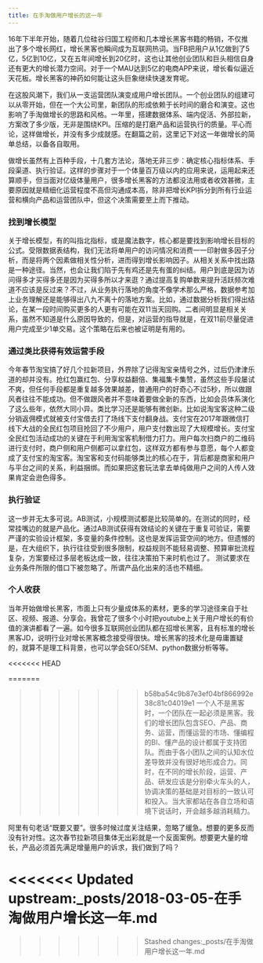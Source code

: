 ```yaml
---
title: 在手淘做用户增长的这一年
---
```


16年下半年开始，随着几位硅谷归国工程师和几本增长黑客书籍的畅销，不仅推出了多个增长网红，增长黑客也瞬间成为互联网热词。当FB把用户从1亿做到了5亿，5亿到10亿，又在五年间增长到20亿时，这也让其他创业团队和巨头相信自身还有更大的增长潜力空间。对于一个MAU达到5亿的电商APP来说，增长看似逼近天花板。增长黑客的神药如何能让这头巨象继续快速发育呢。

在这股风潮下，我们从一支运营团队演变成用户增长团队。一个创业团队的组建可以从零开始，但在一个大公司里，新团队的形成依赖于长时间的磨合和演变。这也影响了手淘做增长的思路和风格。一年里，搭建数据体系、端内促活、外部拉新，方案改了多少版，无非是围绕KPI。压缩的是打磨产品和运营执行的质量。平心而论，这样做增长，并没有多少成就感。在翻篇之前，这里记下对这一年做增长的简单总结，以备各自取用。  

做增长虽然有上百种手段，十几套方法论，落地无非三步：确定核心指标体系、手段渠道、执行验证。这样的步骤对于一个体量百万级以内的应用来说，运用起来还算顺手，但当面对亿级体量用户，很多增长黑客的方法都没法用或者收效甚微，主要原因就是精细化运营程度不高但沟通成本高，除非把增长KPI拆分到所有行业运营和横向产品和运营团队中，但这个决策需要至上而下推动。

### 找到增长模型
关于增长模型，有的叫指北指标，或是魔法数字，核心都是要找到影响增长目标的公式。受限数据表结构，我们无法将单用户的访问情况和消费一一印射做多因子分析，而是将两个因素做相关性分析，进而得到增长影响因子。从相关关系中找出路是一种途径。当然，也会让我们陷于先有鸡还是先有蛋的纠结。用户到底是因为访问得多才买得多还是因为买得多所以才来逛？通过提高复购单数来提升活跃频次难道不应该是反过来？不过，从业务执行落地的角度不像学术那么严格，数据参考加上业务理解还是能够得出八九不离十的落地方案。比如，通过数据分析我们得出结论，在某一段时间购买更多的人更有可能在双11当天回购。二者间明显是相关关系，虽然不知道是什么原因导致的，但是，对运营的指导就是，在双11前尽量促进用户完成至少1单交易。这个策略在后来也被证明是有用的。  

### 通过类比获得有效运营手段
今年春节淘宝搞了好几个拉新项目，外界除了记得淘宝亲情号之外，过后仍津津乐道的却并没有。抢红包赢红包、分享权益翻倍、集福集卡集赞，虽然这些手段屡试不爽，但任何手段都是重复越多效果越差，普通用户的好奇心不过5秒，所以做跟风者往往不能成功。但不做跟风者并不意味着要做全新的东西，比如会员体系演化了这么些年，依然大同小异。类比学习还是能够有微创新。比如说淘宝客这种二级分销返佣模式就被支付宝借去打了场线下支付翻身战。支付宝在2017年跟微信打线下大战的全民红包项目抢回了不少用户，用户支付数出现了大规模增长。支付宝全民红包活动成功的关键在于利用淘宝客机制借力打力。用户每次扫商户的二维码进行支付时，商户侧和用户侧都可以拿红包，这样双方都有参与意愿，每个人都变成了支付宝的淘宝客。淘宝客和支付码能够类比的核心在于，背后都是商家和用户与平台之间的关系，利益捆绑。而如果把这套玩法拿去单纯做用户之间的人传人效果肯定会逊色得多。  

### 执行验证
这一步并无太多可说。AB测试，小规模测试都是比较简单的。在测试的同时，经常挂嘴边的就是产品化。通过AB测试获得有效结论的关键在于重复可验证，需要严谨的实验设计框架，多变量的条件控制。这也是发挥运营空间的地方。但遗憾的是，在大组织下，执行往往受到很多限制，权益规则不能轻易调整、预算审批流程复杂，方案要经过多层老板达成一致，往往决策拍下来时机也过了。 测试要求在业务条件所限的借口下被忽略了。所谓产品化出来的活也不精细。

### 个人收获
当年开始做增长黑客，市面上只有少量成体系的素材，更多的学习途径来自于社区、视频、报道、分享会。我曾花了很多个小时把youtube上关于用户增长的有价值的演讲都看了一遍。如今很多互联网创业团队都在招增长黑客，且有标准的增长黑客JD，说明行业对增长黑客概念接受得很快。增长黑客的技术化是毋庸置疑的，就算不是理工科背景，也可以学会SEO/SEM、python数据分析等等。  

<<<<<<< HEAD

=======
>>>>>>> b58ba54c9b87e3ef04bf866992e38c81c04019e1
一个人不是黑客时，一个团队在一起必须是黑客。我们的增长团队包含SEO、产品、商务、运营，而懂运营的市场、懂编程的BI、懂产品的设计都属于支持团队。而由于各小团队之间的认知水位差导致并没有很好地形成合力。同时，在不同的增长阶段，运营、产品、研发应该是分别牵火车头的人，协调决策的基础是对目标的一致认可和投入。当大家都站在各自立场和语境下说话时，开会越多越消耗精力。

阿里有句老话“既要又要”。很多时候过度关注结果，忽略了缓急。想要的更多反而没有针对性。这次春节拉新项目集体无出彩就是一个反面案例。想要更大量的增长，产品必须首先满足增量用户的诉求，我们做到了吗？

<<<<<<< Updated upstream:_posts/2018-03-05-在手淘做用户增长这一年.md
=======

>>>>>>> Stashed changes:_posts/在手淘做用户增长这一年.md

